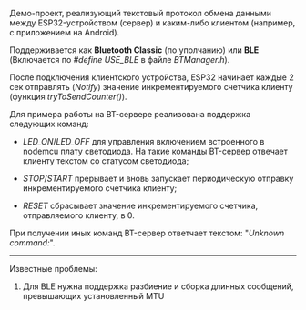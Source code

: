 Демо-проект, реализующий текстовый протокол обмена данными между ESP32-устройством (сервер) и каким-либо клиентом (например, с приложением на Android).

Поддерживается как **Bluetooth Classic** (по уполчанию) или **BLE** (Включается по _#define USE_BLE_ в файле _BTManager.h_).

После подключения клиентского устройства, ESP32 начинает каждые 2 сек отправлять (_Notify_) значение инкрементируемого счетчика клиенту (функция _tryToSendCounter()_).

Для примера работы на BT-сервере реализована поддержка следующих команд:

- *LED_ON*/*LED_OFF* для управления включением встроенного в nodemcu плату светодиода. На такие команды BT-сервер отвечает клиенту текстом со статусом светодиода;

- *STOP*/*START* прерывает и вновь запускает периодическую отправку инкрементируемого счетчика клиенту;

- *RESET* сбрасывает значение инкрементируемого счетчика, отправляемого клиенту, в 0.

При получении иных команд BT-сервер ответчает текстом: "_Unknown command:_".

---------------------
Известные проблемы:
1. Для BLE нужна поддержка разбиение и сборка длинных сообщений, превышающих установленный MTU
